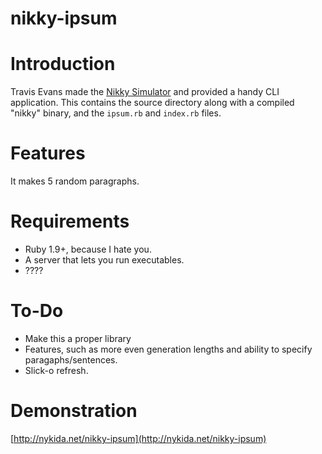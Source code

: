 nikky-ipsum
===========

# Introduction

Travis Evans made the [Nikky Simulator](http://www.ticalc.org/archives/files/fileinfo/450/45051.html) and provided a handy CLI application. This contains the source directory along with a compiled "nikky" binary, and the `ipsum.rb` and `index.rb` files.

# Features

It makes 5 random paragraphs.

# Requirements

* Ruby 1.9+, because I hate you.
* A server that lets you run executables.
* ????

# To-Do

* Make this a proper library
* Features, such as more even generation lengths and ability to specify paragaphs/sentences.
* Slick-o refresh.

# Demonstration

[http://nykida.net/nikky-ipsum](http://nykida.net/nikky-ipsum)
